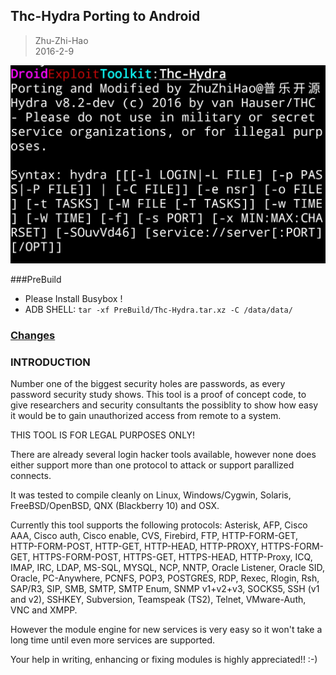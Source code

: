 Thc-Hydra Porting to Android
-----------------------------

> Zhu-Zhi-Hao  
> 2016-2-9  

![ScreenShot](./Screenshot_20160314-232458~2.png)

###PreBuild
- Please Install Busybox !
- ADB SHELL: `tar -xf PreBuild/Thc-Hydra.tar.xz -C /data/data/`

### [Changes](./CHANGES.md)

### INTRODUCTION
Number one of the biggest security holes are passwords, as every password
security study shows.
This tool is a proof of concept code, to give researchers and security
consultants the possiblity to show how easy it would be to gain unauthorized
access from remote to a system.

THIS TOOL IS FOR LEGAL PURPOSES ONLY!

There are already several login hacker tools available, however none does
either support more than one protocol to attack or support parallized
connects.

It was tested to compile cleanly on Linux, Windows/Cygwin, Solaris,
FreeBSD/OpenBSD, QNX (Blackberry 10) and OSX.

Currently this tool supports the following protocols:
 Asterisk, AFP, Cisco AAA, Cisco auth, Cisco enable, CVS, Firebird, FTP,
 HTTP-FORM-GET, HTTP-FORM-POST, HTTP-GET, HTTP-HEAD, HTTP-PROXY, HTTPS-FORM-GET,
 HTTPS-FORM-POST, HTTPS-GET, HTTPS-HEAD, HTTP-Proxy, ICQ, IMAP, IRC, LDAP,
 MS-SQL, MYSQL, NCP, NNTP, Oracle Listener, Oracle SID, Oracle, PC-Anywhere,
 PCNFS, POP3, POSTGRES, RDP, Rexec, Rlogin, Rsh, SAP/R3, SIP, SMB, SMTP,
 SMTP Enum, SNMP v1+v2+v3, SOCKS5, SSH (v1 and v2), SSHKEY, Subversion,
 Teamspeak (TS2), Telnet, VMware-Auth, VNC and XMPP.

However the module engine for new services is very easy so it won't take a
long time until even more services are supported.

Your help in writing, enhancing or fixing modules is highly appreciated!! :-)


